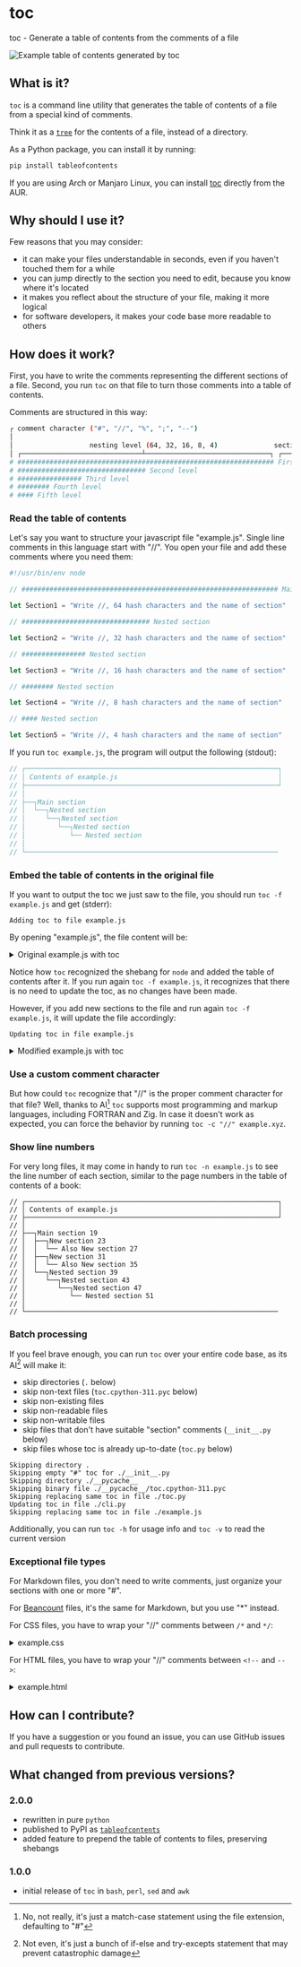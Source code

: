 <!--
// ┌───────────────────────────────────────────────────────────────┐
// │ Contents of README.md                                         │
// ├───────────────────────────────────────────────────────────────┘
// │
// ├──┐toc
// │  ├── What is it?
// │  ├── Why should I use it?
// │  ├──┐How does it work?
// │  │  ├── Read the table of contents
// │  │  ├── Embed the table of contents in the original file
// │  │  ├── Use a custom comment character
// │  │  ├── Show line numbers
// │  │  ├── Batch processing
// │  │  └── Exceptional file types
// │  ├── How can I contribute?
// │  └──┐What changed from previous versions?
// │     ├── 2.0.0
// │     └── 1.0.0
// │
// └───────────────────────────────────────────────────────────────
-->

# toc

toc - Generate a table of contents from the comments of a file

![Example table of contents generated by toc](example-toc.png)

## What is it?

`toc` is a command line utility that generates the table of contents of a file from a special kind of comments.

Think it as a [`tree`](https://en.wikipedia.org/wiki/Tree_%28command%29) for the contents of a file, instead of a directory.

As a Python package, you can install it by running:

```bash
pip install tableofcontents
```

If you are using Arch or Manjaro Linux, you can install [toc](https://aur.archlinux.org/packages/toc) directly from the AUR.

## Why should I use it?

Few reasons that you may consider:

- it can make your files understandable in seconds, even if you haven't touched them for a while
- you can jump directly to the section you need to edit, because you know where it's located
- it makes you reflect about the structure of your file, making it more logical
- for software developers, it makes your code base more readable to others

## How does it work?

First, you have to write the comments representing the different sections of a file.
Second, you run `toc` on that file to turn those comments into a table of contents.

Comments are structured in this way:

```bash
┌ comment character ("#", "//", "%", ";", "--")
│
│                   nesting level (64, 32, 16, 8, 4)              section name
│ ┌──────────────────────────────┴───────────────────────────────┐ ┌────┴────┐
# ################################################################ First level
# ################################ Second level
# ################ Third level
# ######## Fourth level
# #### Fifth level
```

### Read the table of contents

Let's say you want to structure your javascript file "example.js".
Single line comments in this language start with "//".
You open your file and add these comments where you need them:

```js
#!/usr/bin/env node

// ################################################################ Main section

let Section1 = "Write //, 64 hash characters and the name of section"

// ################################ Nested section

let Section2 = "Write //, 32 hash characters and the name of section"

// ################ Nested section

let Section3 = "Write //, 16 hash characters and the name of section"

// ######## Nested section

let Section4 = "Write //, 8 hash characters and the name of section"

// #### Nested section

let Section5 = "Write //, 4 hash characters and the name of section"
```

If you run `toc example.js`, the program will output the following (stdout):

```js
// ┌───────────────────────────────────────────────────────────────┐
// │ Contents of example.js                                        │
// ├───────────────────────────────────────────────────────────────┘
// │
// ├──┐Main section
// │  └──┐Nested section
// │     └──┐Nested section
// │        └──┐Nested section
// │           └── Nested section
// │
// └───────────────────────────────────────────────────────────────
```

### Embed the table of contents in the original file

If you want to output the toc we just saw to the file, you should run `toc -f example.js` and get (stderr):

```
Adding toc to file example.js
```

By opening "example.js", the file content will be:

<details>
 <summary>Original example.js with toc</summary>

```js
#!/usr/bin/env node

// ┌───────────────────────────────────────────────────────────────┐
// │ Contents of example.js                                        │
// ├───────────────────────────────────────────────────────────────┘
// │
// ├──┐Main section
// │  └──┐Nested section
// │     └──┐Nested section
// │        └──┐Nested section
// │           └── Nested section
// │
// └───────────────────────────────────────────────────────────────

// ################################################################ Main section

let Section1 = "Write //, 64 hash characters and the name of section"

// ################################ Nested section

let Section2 = "Write //, 32 hash characters and the name of section"

// ################ Nested section

let Section3 = "Write //, 16 hash characters and the name of section"

// ######## Nested section

let Section4 = "Write //, 8 hash characters and the name of section"

// #### Nested section

let Section5 = "Write //, 4 hash characters and the name of section"
```

</details>

Notice how `toc` recognized the shebang for `node` and added the table of contents after it.
If you run again `toc -f example.js`, it recognizes that there is no need to update the toc, as no changes have been made.

However, if you add new sections to the file and run again `toc -f example.js`, it will update the file accordingly:

```
Updating toc in file example.js
```

<details>
 <summary>Modified example.js with toc</summary>

```js
#!/usr/bin/env node

// ┌───────────────────────────────────────────────────────────────┐
// │ Contents of example.js                                        │
// ├───────────────────────────────────────────────────────────────┘
// │
// ├──┐Main section
// │  ├──┐New section
// │  │  └── Also New section
// │  ├──┐New section
// │  │  └── Also New section
// │  └──┐Nested section
// │     └──┐Nested section
// │        └──┐Nested section
// │           └── Nested section
// │
// └───────────────────────────────────────────────────────────────

// ################################################################ Main section

let Section_1 = "Write //, 64 hash characters and the name of section"

// ################################ New section

let Section_1_1 = "Write //, 32 hash characters and the name of section"

// ################ Also New section

let Section_1_1_1 = "Write //, 32 hash characters and the name of section"

// ################################ New section

let Section_1_1 = "Write //, 32 hash characters and the name of section"

// ################ Also New section

let Section_1_1_1 = "Write //, 32 hash characters and the name of section"

// ################################ Nested section

let Section_1_2 = "Write //, 32 hash characters and the name of section"

// ################ Nested section

let Section_1_2_3 = "Write //, 16 hash characters and the name of section"

// ######## Nested section

let Section_1_2_4 = "Write //, 8 hash characters and the name of section"

// #### Nested section

let Section_1_2_5 = "Write //, 4 hash characters and the name of section"
```

</details>

### Use a custom comment character

But how could `toc` recognize that "//" is the proper comment character for that file?
Well, thanks to AI[^1] `toc` supports most programming and markup languages, including FORTRAN and Zig.
In case it doesn't work as expected, you can force the behavior by running `toc -c "//" example.xyz`.

### Show line numbers

For very long files, it may come in handy to run `toc -n example.js` to see the line number of each section, similar to the page numbers in the table of contents of a book:

```
// ┌───────────────────────────────────────────────────────────────┐
// │ Contents of example.js                                        │
// ├───────────────────────────────────────────────────────────────┘
// │
// ├──┐Main section 19
// │  ├──┐New section 23
// │  │  └── Also New section 27
// │  ├──┐New section 31
// │  │  └── Also New section 35
// │  └──┐Nested section 39
// │     └──┐Nested section 43
// │        └──┐Nested section 47
// │           └── Nested section 51
// │
// └───────────────────────────────────────────────────────────────
```

### Batch processing

If you feel brave enough, you can run `toc` over your entire code base, as its AI[^2] will make it:

- skip directories (`.` below)
- skip non-text files (`toc.cpython-311.pyc` below)
- skip non-existing files
- skip non-readable files
- skip non-writable files
- skip files that don't have suitable "section" comments (`__init__.py` below)
- skip files whose toc is already up-to-date (`toc.py` below)

```
Skipping directory .
Skipping empty "#" toc for ./__init__.py
Skipping directory ./__pycache__
Skipping binary file ./__pycache__/toc.cpython-311.pyc
Skipping replacing same toc in file ./toc.py
Updating toc in file ./cli.py
Skipping replacing same toc in file ./example.js
```

Additionally, you can run `toc -h` for usage info and `toc -v` to read the current version

### Exceptional file types

For Markdown files, you don't need to write comments, just organize your sections with one or more "#".

For [Beancount](https://raw.githubusercontent.com/beancount/beancount/master/examples/example.beancount) files, it's the same for Markdown, but you use "*" instead.

For CSS files, you have to wrap your "//" comments between `/*` and `*/`:

<details>
 <summary>example.css</summary>

```css
/*
// ################################################################ Landscape touchscreen
*/

@media (orientation: landscape) and (hover: none) and (pointer: coarse) {

/*
// ################################ Element selectors
*/

 body {
  background-color: blue;
 }

} /* end Landscape touchscreen */

```

</details>

For HTML files, you have to wrap your "//" comments between `<!--` and `-->`:

<details>
 <summary>example.html</summary>

```html
<!doctype html>
<html lang="en">

<!--
// ################################################################ Head
-->

 <head>
  <link rel="stylesheet" href="/assets/css/example.css"/>
  <script src="/assets/js/example.js"></script>
 </head>

<!--
// ################################################################ Body
-->

 <body>
  <h1>Title</h1>
 </body>
</html>
```

</details>


## How can I contribute?

If you have a suggestion or you found an issue, you can use GitHub issues and pull requests to contribute. 

## What changed from previous versions?

### 2.0.0

- rewritten in pure `python`
- published to PyPI as [`tableofcontents`](https://pypi.org/project/tableofcontents)
- added feature to prepend the table of contents to files, preserving shebangs

### 1.0.0

- initial release of `toc` in `bash`, `perl`, `sed` and `awk`


[^1]: No, not really, it's just a match-case statement using the file extension, defaulting to "#"
[^2]: Not even, it's just a bunch of if-else and try-excepts statement that may prevent catastrophic damage
